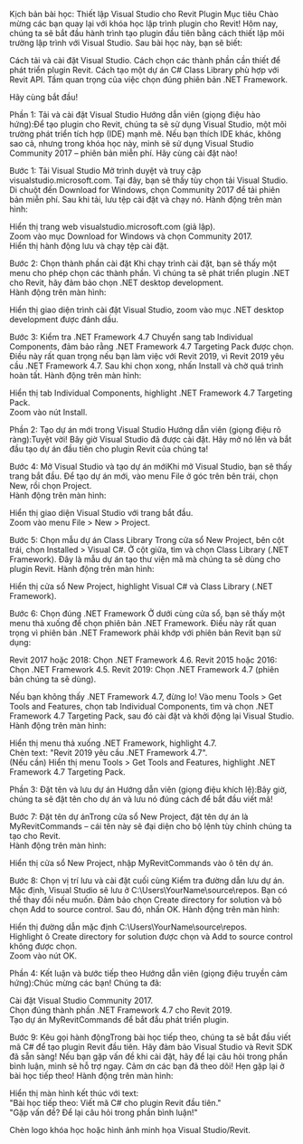 Kịch bản bài học: Thiết lập Visual Studio cho Revit Plugin
Mục tiêu
Chào mừng các bạn quay lại với khóa học lập trình plugin cho Revit! Hôm nay, chúng ta sẽ bắt đầu hành trình tạo plugin đầu tiên bằng cách thiết lập môi trường lập trình với Visual Studio. Sau bài học này, bạn sẽ biết:

Cách tải và cài đặt Visual Studio.
Cách chọn các thành phần cần thiết để phát triển plugin Revit.
Cách tạo một dự án C# Class Library phù hợp với Revit API.
Tầm quan trọng của việc chọn đúng phiên bản .NET Framework.

Hãy cùng bắt đầu!

Phần 1: Tải và cài đặt Visual Studio
Hướng dẫn viên (giọng điệu hào hứng):Để tạo plugin cho Revit, chúng ta sẽ sử dụng Visual Studio, một môi trường phát triển tích hợp (IDE) mạnh mẽ. Nếu bạn thích IDE khác, không sao cả, nhưng trong khóa học này, mình sẽ sử dụng Visual Studio Community 2017 – phiên bản miễn phí. Hãy cùng cài đặt nào!

Bước 1: Tải Visual Studio
Mở trình duyệt và truy cập visualstudio.microsoft.com. Tại đây, bạn sẽ thấy tùy chọn tải Visual Studio. Di chuột đến Download for Windows, chọn Community 2017 để tải phiên bản miễn phí. Sau khi tải, lưu tệp cài đặt và chạy nó.
Hành động trên màn hình:  

Hiển thị trang web visualstudio.microsoft.com (giả lập).  
Zoom vào mục Download for Windows và chọn Community 2017.  
Hiển thị hành động lưu và chạy tệp cài đặt.


Bước 2: Chọn thành phần cài đặt
Khi chạy trình cài đặt, bạn sẽ thấy một menu cho phép chọn các thành phần. Vì chúng ta sẽ phát triển plugin .NET cho Revit, hãy đảm bảo chọn .NET desktop development.  
Hành động trên màn hình:  

Hiển thị giao diện trình cài đặt Visual Studio, zoom vào mục .NET desktop development được đánh dấu.


Bước 3: Kiểm tra .NET Framework 4.7
Chuyển sang tab Individual Components, đảm bảo rằng .NET Framework 4.7 Targeting Pack được chọn. Điều này rất quan trọng nếu bạn làm việc với Revit 2019, vì Revit 2019 yêu cầu .NET Framework 4.7. Sau khi chọn xong, nhấn Install và chờ quá trình hoàn tất.
Hành động trên màn hình:  

Hiển thị tab Individual Components, highlight .NET Framework 4.7 Targeting Pack.  
Zoom vào nút Install.




Phần 2: Tạo dự án mới trong Visual Studio
Hướng dẫn viên (giọng điệu rõ ràng):Tuyệt vời! Bây giờ Visual Studio đã được cài đặt. Hãy mở nó lên và bắt đầu tạo dự án đầu tiên cho plugin Revit của chúng ta!

Bước 4: Mở Visual Studio và tạo dự án mớiKhi mở Visual Studio, bạn sẽ thấy trang bắt đầu. Để tạo dự án mới, vào menu File ở góc trên bên trái, chọn New, rồi chọn Project.  
Hành động trên màn hình:  

Hiển thị giao diện Visual Studio với trang bắt đầu.  
Zoom vào menu File > New > Project.


Bước 5: Chọn mẫu dự án Class Library
Trong cửa sổ New Project, bên cột trái, chọn Installed > Visual C#. Ở cột giữa, tìm và chọn Class Library (.NET Framework). Đây là mẫu dự án tạo thư viện mã mà chúng ta sẽ dùng cho plugin Revit.
Hành động trên màn hình:  

Hiển thị cửa sổ New Project, highlight Visual C# và Class Library (.NET Framework).


Bước 6: Chọn đúng .NET Framework
Ở dưới cùng cửa sổ, bạn sẽ thấy một menu thả xuống để chọn phiên bản .NET Framework. Điều này rất quan trọng vì phiên bản .NET Framework phải khớp với phiên bản Revit bạn sử dụng:

Revit 2017 hoặc 2018: Chọn .NET Framework 4.6.
Revit 2015 hoặc 2016: Chọn .NET Framework 4.5.
Revit 2019: Chọn .NET Framework 4.7 (phiên bản chúng ta sẽ dùng).

Nếu bạn không thấy .NET Framework 4.7, đừng lo! Vào menu Tools > Get Tools and Features, chọn tab Individual Components, tìm và chọn .NET Framework 4.7 Targeting Pack, sau đó cài đặt và khởi động lại Visual Studio.
Hành động trên màn hình:  

Hiển thị menu thả xuống .NET Framework, highlight 4.7.  
Chèn text: "Revit 2019 yêu cầu .NET Framework 4.7".  
(Nếu cần) Hiển thị menu Tools > Get Tools and Features, highlight .NET Framework 4.7 Targeting Pack.




Phần 3: Đặt tên và lưu dự án
Hướng dẫn viên (giọng điệu khích lệ):Bây giờ, chúng ta sẽ đặt tên cho dự án và lưu nó đúng cách để bắt đầu viết mã!

Bước 7: Đặt tên dự ánTrong cửa sổ New Project, đặt tên dự án là MyRevitCommands – cái tên này sẽ đại diện cho bộ lệnh tùy chỉnh chúng ta tạo cho Revit.  
Hành động trên màn hình:  

Hiển thị cửa sổ New Project, nhập MyRevitCommands vào ô tên dự án.


Bước 8: Chọn vị trí lưu và cài đặt cuối cùng
Kiểm tra đường dẫn lưu dự án. Mặc định, Visual Studio sẽ lưu ở C:\Users\YourName\source\repos. Bạn có thể thay đổi nếu muốn. Đảm bảo chọn Create directory for solution và bỏ chọn Add to source control. Sau đó, nhấn OK.
Hành động trên màn hình:  

Hiển thị đường dẫn mặc định C:\Users\YourName\source\repos.  
Highlight ô Create directory for solution được chọn và Add to source control không được chọn.  
Zoom vào nút OK.




Phần 4: Kết luận và bước tiếp theo
Hướng dẫn viên (giọng điệu truyền cảm hứng):Chúc mừng các bạn! Chúng ta đã:

Cài đặt Visual Studio Community 2017.  
Chọn đúng thành phần .NET Framework 4.7 cho Revit 2019.  
Tạo dự án MyRevitCommands để bắt đầu phát triển plugin.

Bước 9: Kêu gọi hành độngTrong bài học tiếp theo, chúng ta sẽ bắt đầu viết mã C# để tạo plugin Revit đầu tiên. Hãy đảm bảo Visual Studio và Revit SDK đã sẵn sàng! Nếu bạn gặp vấn đề khi cài đặt, hãy để lại câu hỏi trong phần bình luận, mình sẽ hỗ trợ ngay.
Cảm ơn các bạn đã theo dõi! Hẹn gặp lại ở bài học tiếp theo!
Hành động trên màn hình:  

Hiển thị màn hình kết thúc với text:  
"Bài học tiếp theo: Viết mã C# cho plugin Revit đầu tiên."  
"Gặp vấn đề? Để lại câu hỏi trong phần bình luận!"


Chèn logo khóa học hoặc hình ảnh minh họa Visual Studio/Revit.

